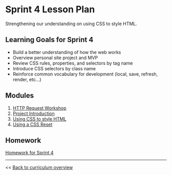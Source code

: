 # Sprint 4 Lesson Plan

Strengthening our understanding on using CSS to style HTML. 

## Learning Goals for Sprint 4
* Build a better understanding of how the web works
* Overview personal site project and MVP
* Review CSS rules, properties, and selectors by tag name
* Introduce CSS selectors by class name
* Reinforce common vocabulary for development (local, save, refresh, render, etc...)

## Modules
1. [HTTP Request Workshop](../modules/http-requests)
1. [Project Introduction](../modules/project/mvp)
1. [Using CSS to style HTML](../modules/using-css-to-style-html)
1. [Using a CSS Reset](../modules/using-a-css-reset)

## Homework
[Homework for Sprint 4](./04-sprint-homework)

---
<< [Back to curriculum overview](https://glover.io/refcode-docs/curriculum/)
